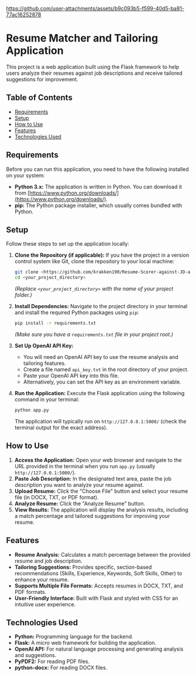 https://github.com/user-attachments/assets/b9c093b5-f599-40d5-ba81-77ac16252878

# Resume Matcher and Tailoring Application

This project is a web application built using the Flask framework to help users analyze their resumes against job descriptions and receive tailored suggestions for improvement.

## Table of Contents

- [Requirements](#requirements)
- [Setup](#setup)
- [How to Use](#how-to-use)
- [Features](#features)
- [Technologies Used](#technologies-used)

## Requirements

Before you can run this application, you need to have the following installed on your system:

* **Python 3.x:** The application is written in Python. You can download it from [https://www.python.org/downloads/](https://www.python.org/downloads/).
* **pip:** The Python package installer, which usually comes bundled with Python.

## Setup

Follow these steps to set up the application locally:

1.  **Clone the Repository (if applicable):** If you have the project in a version control system like Git, clone the repository to your local machine:
    ```bash
    git clone <https://github.com/krakken190/Resume-Scorer-against-JD-and-Tailoring>
    cd <your_project_directory>
    ```
    *(Replace `<your_project_directory>` with the name of your project folder.)*

2.  **Install Dependencies:** Navigate to the project directory in your terminal and install the required Python packages using `pip`:
    ```bash
    pip install -r requirements.txt
    ```
    *(Make sure you have a `requirements.txt` file in your project root.)*

3.  **Set Up OpenAI API Key:**
    * You will need an OpenAI API key to use the resume analysis and tailoring features.
    * Create a file named `api_key.txt` in the root directory of your project.
    * Paste your OpenAI API key into this file.
    * Alternatively, you can set the API key as an environment variable.

4.  **Run the Application:** Execute the Flask application using the following command in your terminal:
    ```bash
    python app.py
    ```
    The application will typically run on `http://127.0.0.1:5000/` (check the terminal output for the exact address).

## How to Use

1.  **Access the Application:** Open your web browser and navigate to the URL provided in the terminal when you run `app.py` (usually `http://127.0.0.1:5000/`).
2.  **Paste Job Description:** In the designated text area, paste the job description you want to analyze your resume against.
3.  **Upload Resume:** Click the "Choose File" button and select your resume file (in DOCX, TXT, or PDF format).
4.  **Analyze Resume:** Click the "Analyze Resume" button.
5.  **View Results:** The application will display the analysis results, including a match percentage and tailored suggestions for improving your resume.

## Features

* **Resume Analysis:** Calculates a match percentage between the provided resume and job description.
* **Tailoring Suggestions:** Provides specific, section-based recommendations (Skills, Experience, Keywords, Soft Skills, Other) to enhance your resume.
* **Supports Multiple File Formats:** Accepts resumes in DOCX, TXT, and PDF formats.
* **User-Friendly Interface:** Built with Flask and styled with CSS for an intuitive user experience.

## Technologies Used

* **Python:** Programming language for the backend.
* **Flask:** A micro web framework for building the application.
* **OpenAI API:** For natural language processing and generating analysis and suggestions.
* **PyPDF2:** For reading PDF files.
* **python-docx:** For reading DOCX files.
